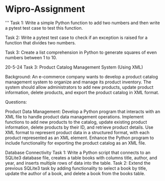# Wipro-Assignment


'''
Task 1: Write a simple Python function to add two numbers and then write a pytest test case to test this function.

Task 2: Write a pytest test case to check if an exception is raised for a function that divides two numbers.

Task 3: Create a list comprehension in  Python to generate squares of even numbers between 1 to 10.








20-5-24
Task 3: Product Catalog Management System (Using XML)

Background:
An e-commerce company wants to develop a product catalog management system to organize and manage its product inventory. The system should allow administrators to add new products, update product information, delete products, and export the product catalog in XML format.

Questions:

Product Data Management:
Develop a Python program that interacts with an XML file to handle product data management operations.
Implement functions to add new products to the catalog, update existing product information, delete products by their ID, and retrieve product details.
Use XML format to represent product data in a structured format, with each product represented as an XML element.
Enhance the Python program to include functionality for exporting the product catalog as an XML file.

Database Connectivity
Task 1: Write a Python script that connects to an SQLite3 database file, creates a table books with columns title, author, and year, and inserts multiple rows of data into the table.
Task 2: Extend the previous SQLite3 task by adding functionality to select a book by title, update the author of a book, and delete a book from the books table.